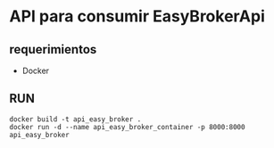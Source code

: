 # API para consumir EasyBrokerApi

## requerimientos
- Docker

## RUN
```shell
docker build -t api_easy_broker .
docker run -d --name api_easy_broker_container -p 8000:8000 api_easy_broker
```